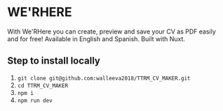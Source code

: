 # WE'RHERE

With We'RHere you can create, preview and save your CV as PDF easily and for free! Available in English and Spanish. Built with Nuxt.



## Step to install locally 

1. `git clone git@github.com:walleeva2018/TTRM_CV_MAKER.git`
2. `cd TTRM_CV_MAKER`
3. `npm i`
4. `npm run dev`
